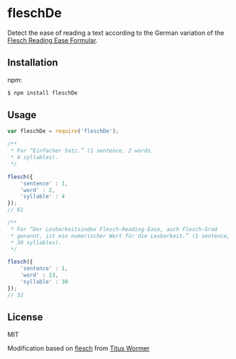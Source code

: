 # fleschDe

Detect the ease of reading a text according to the German variation of the [Flesch Reading Ease Formular](https://de.wikipedia.org/wiki/Lesbarkeitsindex#Flesch-Reading-Ease).

## Installation

npm:
```sh
$ npm install fleschDe
```

## Usage

```js
var fleschDe = require('fleschDe');

/**
 * For “Einfacher Satz.” (1 sentence, 2 words,
 * 4 syllables).
 */

flesch({
    'sentence' : 1,
    'word' : 2,
    'syllable' : 4
});
// 61

/**
 * For “Der Lesbarkeitsindex Flesch-Reading-Ease, auch Flesch-Grad 
 * genannt, ist ein numerischer Wert für die Lesbarkeit.” (1 sentence, 13 words,
 * 30 syllables).
 */

flesch({
    'sentence' : 1,
    'word' : 13,
    'syllable' : 30
});
// 32
```

## License

MIT

Modification based on [flesch](https://github.com/wooorm/flesch) from [Titus Wormer](http://wooorm.com)


